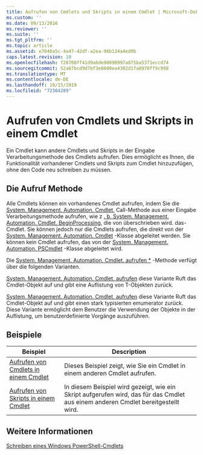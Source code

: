 ```yaml
---
title: Aufrufen von Cmdlets und Skripts in einem Cmdlet | Microsoft-Dokumentation
ms.custom: ''
ms.date: 09/13/2016
ms.reviewer: ''
ms.suite: ''
ms.tgt_pltfrm: ''
ms.topic: article
ms.assetid: e7040a5c-4a47-42df-a2ea-96b134a4ed9b
caps.latest.revision: 10
ms.openlocfilehash: f20708ff41d9a6de90090997a875ba5371eccd74
ms.sourcegitcommit: 52a67bcd9d7bf3e8600ea4302d1fa8970ff9c998
ms.translationtype: MT
ms.contentlocale: de-DE
ms.lasthandoff: 10/15/2019
ms.locfileid: "72364289"
---
```

# <a name="invoking-cmdlets-and-scripts-within-a-cmdlet"></a>Aufrufen von Cmdlets und Skripts in einem Cmdlet

Ein Cmdlet kann andere Cmdlets und Skripts in der Eingabe Verarbeitungsmethode des Cmdlets aufrufen. Dies ermöglicht es Ihnen, die Funktionalität vorhandener Cmdlets und Skripts zum Cmdlet hinzuzufügen, ohne den Code neu schreiben zu müssen.

## <a name="the-invoke-method"></a>Die Aufruf Methode

Alle Cmdlets können ein vorhandenes Cmdlet aufrufen, indem Sie die [System. Management. Automation. Cmdlet.](/dotnet/api/System.Management.Automation.Cmdlet.Invoke) Call-Methode aus einer Eingabe Verarbeitungsmethode aufrufen, wie z [. b. System. Management. Automation. Cmdlet. BeginProcessing](/dotnet/api/System.Management.Automation.Cmdlet.BeginProcessing), die von überschrieben wird. das-Cmdlet. Sie können jedoch nur die Cmdlets aufrufen, die direkt von der [System. Management. Automation. Cmdlet](/dotnet/api/System.Management.Automation.Cmdlet) -Klasse abgeleitet werden. Sie können kein Cmdlet aufrufen, das von der [System. Management. Automation. PSCmdlet](/dotnet/api/System.Management.Automation.PSCmdlet) -Klasse abgeleitet wird.

Die [System. Management. Automation. Cmdlet. aufrufen *](/dotnet/api/System.Management.Automation.Cmdlet.Invoke) -Methode verfügt über die folgenden Varianten.

[System. Management. Automation. Cmdlet. aufrufen](/dotnet/api/System.Management.Automation.Cmdlet.Invoke) diese Variante Ruft das Cmdlet-Objekt auf und gibt eine Auflistung von T-Objekten zurück.

[System. Management. Automation. Cmdlet. aufrufen](/dotnet/api/System.Management.Automation.Cmdlet.Invoke) diese Variante Ruft das Cmdlet-Objekt auf und gibt einen stark typisierten emumerator zurück. Diese Variante ermöglicht dem Benutzer die Verwendung der Objekte in der Auflistung, um benutzerdefinierte Vorgänge auszuführen.

## <a name="examples"></a>Beispiele

|Beispiel|Description|
|-------------|-----------------|
|[Aufrufen von Cmdlets in einem Cmdlet](./how-to-invoke-a-cmdlet-from-within-a-cmdlet.md)|Dieses Beispiel zeigt, wie Sie ein Cmdlet in einem anderen Cmdlet aufrufen.|
|[Aufrufen von Skripts in einem Cmdlet](./how-to-invoke-scripts-within-a-cmdlet.md)|In diesem Beispiel wird gezeigt, wie ein Skript aufgerufen wird, das für das Cmdlet aus einem anderen Cmdlet bereitgestellt wird.|

## <a name="see-also"></a>Weitere Informationen

[Schreiben eines Windows PowerShell-Cmdlets](./writing-a-windows-powershell-cmdlet.md)

